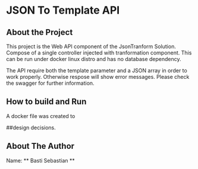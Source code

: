 # JSON To Template API
## About the Project
This project is the Web API component of the JsonTranform Solution.  Compose of a single controller injected with tranformation component.  This can be run under docker linux distro and has no database dependency.

The API require both the template parameter and a JSON array in order to work properly. Otherwise respose will show error messages.  Please check the swagger for further information.

## How to build and Run 
A docker file was created to 

##design decisions.

## About The Author
Name: ** Basti Sebastian **
